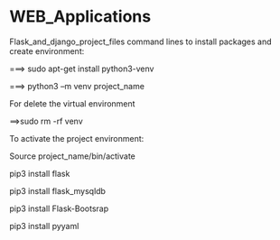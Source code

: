 # WEB_Applications
Flask_and_django_project_files
command lines to install packages and create environment:

===> sudo apt-get install python3-venv 

===> python3 –m venv project_name 

For delete the virtual environment 

==>sudo rm -rf venv 

 

To activate the project environment: 

Source project_name/bin/activate 

 

pip3 install flask 

pip3 install flask_mysqldb 

pip3 install Flask-Bootsrap 

pip3 install pyyaml 
